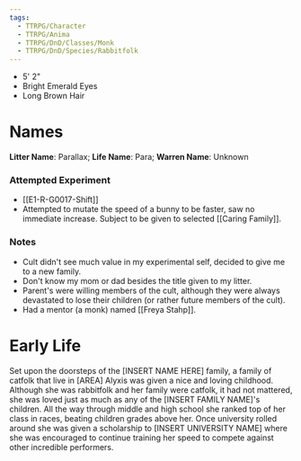 ```yaml
---
tags:
  - TTRPG/Character
  - TTRPG/Anima
  - TTRPG/DnD/Classes/Monk
  - TTRPG/DnD/Species/Rabbitfolk
---
```

- 5' 2"
- Bright Emerald Eyes
- Long Brown Hair
# Names
**Litter Name**: Parallax;
**Life Name**: Para;
**Warren Name**: Unknown
### Attempted Experiment
- [[E1-R-G0017-Shift]]
- Attempted to mutate the speed of a bunny to be faster, saw no immediate increase. Subject to be given to selected [[Caring Family]].
### Notes
- Cult didn't see much value in my experimental self, decided to give me to a new family.
- Don't know my mom or dad besides the title given to my litter.
- Parent's were willing members of the cult, although they were always devastated to lose their children (or rather future members of the cult).
- Had a mentor (a monk) named [[Freya Stahp]].
# Early Life
Set upon the doorsteps of the \[INSERT NAME HERE\] family, a family of catfolk that live in \[AREA\] Alyxis was given a nice and loving childhood. Although she was rabbitfolk and her family were catfolk, it had not mattered, she was loved just as much as any of the \[INSERT FAMILY NAME\]'s children. All the way through middle and high school she ranked top of her class in races, beating children grades above her. Once university rolled around she was given a scholarship to \[INSERT UNIVERSITY NAME\] where she was encouraged to continue training her speed to compete against other incredible performers. 